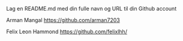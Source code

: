Lag en README.md med din fulle navn og URL til din Github account

Arman Mangal https://github.com/arman7203

Felix Leon Hammond https://github.com/felixlhh/
